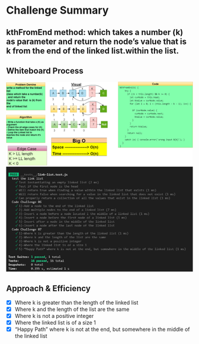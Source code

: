# Challenge Summary
<!-- Description of the challenge -->
## **kthFromEnd method: which takes a number (k) as parameter and return the node’s value that is k from the end of the linked list.within the list.**

## Whiteboard Process
<!-- Embedded whiteboard image -->
![1](./wb.png)
![2](./test.png)

## Approach & Efficiency
<!-- What approach did you take? Why? What is the Big O space/time for this approach? -->
- [x] Where k is greater than the length of the linked list
- [x] Where k and the length of the list are the same
- [x] Where k is not a positive integer
- [x] Where the linked list is of a size 1
- [x] “Happy Path” where k is not at the end, but somewhere in the middle of the linked list
